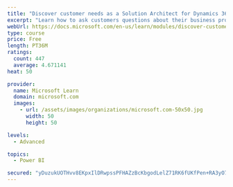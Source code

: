 ```yaml
---
title: "Discover customer needs as a Solution Architect for Dynamics 365 and Power Platform"
excerpt: "Learn how to ask customers questions about their business processes and feature requirements to create a viable solution."
webUrl: https://docs.microsoft.com/en-us/learn/modules/discover-customer-needs/
type: course
price: Free
length: PT36M
ratings:
  count: 447
  average: 4.671141
heat: 50

provider:
  name: Microsoft Learn
  domain: microsoft.com
  images:
    - url: /assets/images/organizations/microsoft.com-50x50.jpg
      width: 50
      height: 50

levels:
  - Advanced

topics:
  - Power BI

secured: "yDuzukUOTHvv8EKpxIlDRwpssPFHAZzBcKbgodLelZ71RK6fUKfPen+RA3yO7WC0nLNNpCtoOUC/4QXhuRgGhm66AMq9TkuSXoJOdZLWYpaZZgSMXH7K0cncusSLGjmx6W1Rfv1BBjLUbKF3YBDchXmsbBOF1zhdqKP6lxKhWMMd5UaQZm720UNPeLCM9HyjFUNqyK/H4GCG79n42OhrzCMmrWqAmEE/fkoY0w6STm+8dsbj2mH/KjcZ/1S1BRKeQxwklBjs5watL3gVQf57YDSXbzJRucrZeWZFD+KAZkeI3WtYf5SRQ3AKWWGNJPYvGdF521Ivg6V6dHKA0wwAPEDmbEN/GJNRlYMFvo+Vw6ODtGKo+JSPv25tMM7UrY6JPnNbbWXezEtzlNHY924z3/S8b76koamFIbMH06XVqYo=;+Zg5LvmNPAqTEzPZd1UACw=="
---
```


